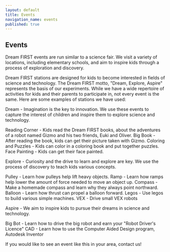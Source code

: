 ```yaml
---
layout: default
title: Events
navigation_name: events
published: true
---
```


## Events
Dream FIRST events are run similar to a science fair. We visit a variety of locations, including elementary schools, and aim to inspire kids through a process of exploration and discovery.

Dream FIRST stations are designed for kids to become interested in fields of science and technology. The Dream FIRST motto, "Dream, Explore, Aspire" represents the basis of our experiments. While we have a wide repertoire of activities for kids and their parents to participate in, not every event is the same. Here are some examples of stations we have used:

Dream - Imagination is the key to innovation. We use these events to capture the interest of children and inspire them to explore science and technology.

Reading Corner - Kids read the Dream FIRST books, about the adventures of a robot named Gizmo and his two friends, Euki and Oliver.
Big Book - After reading the book, kids can get their picture taken with Gizmo.
Coloring and Puzzles - Kids can color in a coloring book and put together puzzles.
Face Painting - Kids can get their face painted.



Explore - Curiosity and the drive to learn and explore are key. We use the process of discovery to teach kids various concepts.

Pulley - Learn how pulleys help lift heavy objects.
Ramp - Learn how ramps help lower the amount of force needed to move an object up.
Compass - Make a homemade compass and learn why they always point northward.
Balloon - Learn how thrust can propel a balloon forward.
Legos - Use legos to build various simple machines.
VEX - Drive small VEX robots 

Aspire - We aim to inspire kids to pursue their dreams in science and technology.

Big Bot - Learn how to drive the big robot and earn your "Robot Driver's Licence"
CAD - Learn how to use the Computer Aided Design program, Autodesk Inventor

If you would like to see an event like this in your area, contact us!